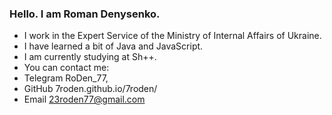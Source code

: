 ### Hello. I am Roman Denysenko. 
- I work in the Expert Service of the Ministry of Internal Affairs of Ukraine. 
- I have learned a bit of Java and JavaScript. 
- I am currently studying at Sh++. 
- You can contact me: 
- Telegram RoDen_77, 
- GitHub 7roden.github.io/7roden/ 
- Email 23roden77@gmail.com

<!---
7roden/7roden is a ✨ special ✨ repository because its `README.md` (this file) appears on your GitHub profile.
You can click the Preview link to take a look at your changes.
--->
